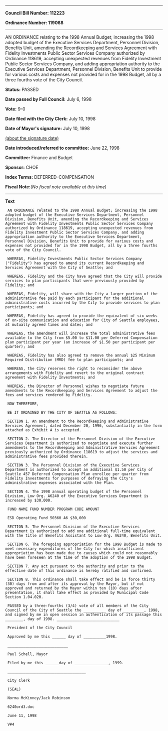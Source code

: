 

********

**Council Bill Number: 112223**
   
**Ordinance Number: 119068**
********

 AN ORDINANCE relating to the 1998 Annual Budget; increasing the 1998 adopted budget of the Executive Services Department, Personnel Division, Benefits Unit, amending the Recordkeeping and Services Agreement with Fidelity Investments Public Sector Services Company authorized by Ordinance 118619, accepting unexpected revenues from Fidelity Investment Public Sector Services Company, and adding appropriation authority to the Executive Services Department, Personnel Division, Benefits Unit to provide for various costs and expenses not provided for in the 1998 Budget, all by a three fourths vote of the City Council.

**Status:** PASSED
   
**Date passed by Full Council:** July 6, 1998
   
**Vote:** 9-0
   
**Date filed with the City Clerk:** July 10, 1998
   
**Date of Mayor's signature:** July 10, 1998
   
[(about the signature date)](/~public/approvaldate.htm)
   
   
   
**Date introduced/referred to committee:** June 22, 1998
   
**Committee:** Finance and Budget
   
**Sponsor:** CHOE
   
   
**Index Terms:** DEFERRED-COMPENSATION

**Fiscal Note:**_(No fiscal note available at this time)_

********

**Text**
   
```
 AN ORDINANCE related to the 1998 Annual Budget; increasing the 1998 adopted budget of the Executive Services Department, Personnel Division, Benefits Unit, amending the Recordkeeping and Services Agreement with Fidelity Investments Public Sector Services Company authorized by Ordinance 118619, accepting unexpected revenues from Fidelity Investment Public Sector Services Company, and adding appropriation authority to the Executive Services Department, Personnel Division, Benefits Unit to provide for various costs and expenses not provided for in the 1998 Budget, all by a three fourths vote of the City Council.

 WHEREAS, Fidelity Investments Public Sector Services Company ("Fidelity") has agreed to amend its current Recordkeeping and Services Agreement with the City of Seattle; and

 WHEREAS, Fidelity and the City have agreed that the City will provide services to plan participants that were previously provided by Fidelity; and

 WHEREAS, Fidelity, will share with the City a larger portion of the administrative fee paid by each participant for the additional administrative costs incurred by the City to provide services to plan participants; and

 WHEREAS, Fidelity has agreed to provide the equivalent of six weeks of on-site communication and education for City of Seattle employees, at mutually agreed times and dates; and

 WHEREAS, the amendment will increase the total administrative fees available to the City from $5.00 to $11.00 per Deferred Compensation plan participant per year (an increase of $1.50 per participant per quarter); and

 WHEREAS, Fidelity has also agreed to remove the annual $25 Minimum Required Distribution (MRD) fee to plan participants; and

 WHEREAS, the City reserves the right to reconsider the above arrangements with Fidelity and revert to the original contract agreement with Fidelity Investments; and

 WHEREAS, the Director of Personnel wishes to negotiate future amendments to the Recordkeeping and Services Agreement to adjust the fees and services rendered by Fidelity.

 NOW THEREFORE,

 BE IT ORDAINED BY THE CITY OF SEATTLE AS FOLLOWS:

 SECTION 1. An amendment to the Recordkeeping and Administrative Services Agreement, dated December 20, 1996, substantially in the form attached as Exhibit A is accepted.

 SECTION 2. The Director of the Personnel Division of the Executive Services Department is authorized to negotiate and execute further amendments to the Recordkeeping and Administrative Services Agreement previously authorized by Ordinance 118619 to adjust the services and administrative fees provided therein.

 SECTION 3. The Personnel Division of the Executive Services Department is authorized to accept an additional $1.50 per City of Seattle 457 Deferred Compensation Plan enrollee per quarter from Fidelity Investments for purposes of defraying the City's administrative expenses associated with the Plan.

 SECTION 4. The 1998 annual operating budget of the Personnel Division, Low Org. A6240 of the Executive Services Department is increased by $30,000.

 FUND NAME FUND NUMBER PROGRAM CODE AMOUNT

 ESD Operating Fund 50360 A6 $30,000

 SECTION 5. The Personnel Division of the Executive Services Department is authorized to add one additional full-time equivalent with the title of Benefits Assistant to Low Org. A6240, Benefits Unit.

 SECTION 6. The foregoing appropriation for the 1998 Budget is made to meet necessary expenditures of the City for which insufficient appropriation has been made due to causes which could not reasonably have been foreseen at the time of the adoption of the 1998 Budget.

 SECTION 7. Any act pursuant to the authority and prior to the effective date of this ordinance is hereby ratified and confirmed.

 SECTION 8. This ordinance shall take effect and be in force thirty (30) days from and after its approval by the Mayor, but if not approved and returned by the Mayor within ten (10) days after presentation, it shall take effect as provided by Municipal Code Section 1.04.020.

 PASSED by a three-fourths (3/4) vote of all members of the City Council of the City of Seattle the __________ day of _________, 1998, and signed by me in open session in authentication of its passage this ________, day of 1998. ____________________________

 President of the City Council

 Approved by me this ______ day of __________1998.

 ___________________________

 Paul Schell, Mayor

 Filed by me this ______day of _______________, 1999.

 ___________________________________

 City Clerk

 (SEAL)

 Norma McKinney/Jack Robinson

 6240ord3.doc

 June 11, 1998

 V#4

```

